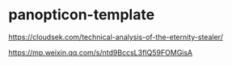 # panopticon-template

https://cloudsek.com/technical-analysis-of-the-eternity-stealer/

https://mp.weixin.qq.com/s/ntd9BccsL3fIQ59FOMGisA
